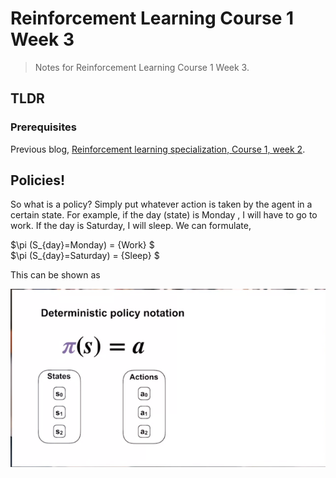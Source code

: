 # Reinforcement Learning Course 1 Week 3

> Notes for Reinforcement Learning Course 1 Week 3.

## TLDR


### Prerequisites

Previous blog, [Reinforcement learning specialization, Course 1, week 2](https://sezan92.github.io/2023/11/17/RL-course1-w2-blog.html).


## Policies!

So what is a policy? Simply put whatever action is taken by the agent in a certain state. For example, if the day (state) is Monday , I will have to go to work. If the day is Saturday, I will sleep. We can formulate,

$\pi (S_{day}=Monday) = {Work} $\
$\pi (S_{day}=Saturday) = {Sleep} $

This can be shown as 

![image](/images/RL_1_W3_blog/image_1_Deterministic_policy.png)


